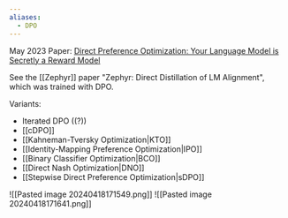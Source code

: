 ```yaml
---
aliases:
  - DPO
---
```

May 2023
Paper: [Direct Preference Optimization: Your Language Model is Secretly a Reward Model](https://arxiv.org/abs/2305.18290)

See the [[Zephyr]] paper "Zephyr: Direct Distillation of LM Alignment", which was trained with DPO.

Variants: 
- Iterated DPO ((?))
- [[cDPO]]
- [[Kahneman-Tversky Optimization|KTO]]
- [[Identity-Mapping Preference Optimization|IPO]]
- [[Binary Classifier Optimization|BCO]]
- [[Direct Nash Optimization|DNO]]
- [[Stepwise Direct Preference Optimization|sDPO]]


![[Pasted image 20240418171549.png]]
![[Pasted image 20240418171641.png]]

